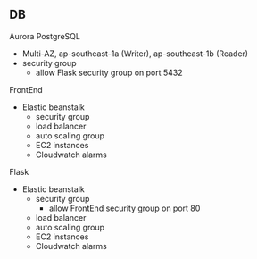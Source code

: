 ## DB

Aurora PostgreSQL
 - Multi-AZ, ap-southeast-1a (Writer), ap-southeast-1b (Reader)
 - security group
    - allow Flask security group on port 5432

FrontEnd 
 - Elastic beanstalk
    - security group
    - load balancer
    - auto scaling group
    - EC2 instances
    - Cloudwatch alarms

Flask
 - Elastic beanstalk
    - security group
        - allow FrontEnd security group on port 80
    - load balancer
    - auto scaling group
    - EC2 instances
    - Cloudwatch alarms